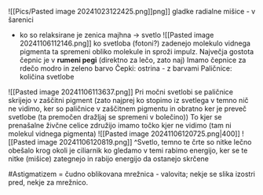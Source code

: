 ![[Pics/Pasted image 20241023122425.png]]png]]
gladke radialne mišice - v šarenici
- ko so relaksirane je zenica majhna $\rightarrow$ svetlo
![[Pasted image 20241106112146.png]]
ko svetloba (fotoni?) zadenejo molekulo vidnega pigmenta ta spremeni obliko molekule in sproži impulz. Največja gostota čepnic je v **rumeni pegi** (direktno za lečo, zato naj) Imamo čepnice za rdečo modro in zeleno barvo 
Čepki: ostrina - z barvami
Paličnice: količina svetlobe

![[Pasted image 20241106113637.png]]
Pri močni svetlobi se paličnice skrijejo v zaščitni pigment (zato najprej ko stopimo iz svetlega v temno nič ne vidimo, ker so paličnice v zaščitnem pigmentu in obratno ker je preveč svetlobe (ta premočen dražljaj se spremeni v bolečino))
To kjer se prenašalne živčne celice združijo imamo točko kjer ne vidimo (tam ni molekul vidnega pigmenta)
![[Pasted image 20241106120725.png|400]]
![[Pasted image 20241106120819.png]] 
^Svetlo, temno te črte so nitke lečno obešalo krog okoli je ciliarnik
ko gledamo v temi rabimo energijo, ker se te nitke (mišice) zategnejo in rabijo energijo da ostanejo skrčene

#Astigmatizem = čudno oblikovana mrežnica - valovita; nekje se slika izostri pred, nekje za mrežnico.